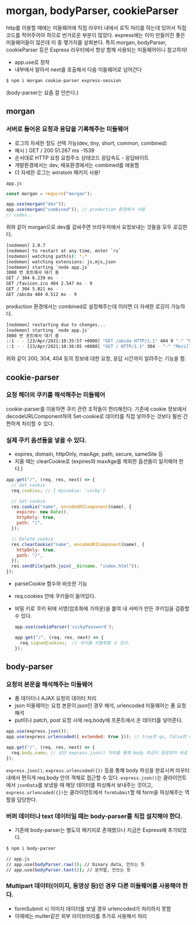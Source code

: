 ﻿# morgan, bodyParser, cookieParser

http를 이용할 때에는 미들웨어에 직접 라우터 내에서 로직 처리를 하는데 있어서 직접 코드를 적어주어야 하므로 번거로운 부분이 많았다. express에는 이미 만들어진 좋은 미들웨어들이 많은데 이 중 몇가지를 살펴본다. 특히 morgan, bodyParser, cookieParser 등은 Express 라우터에서 항상 함께 사용되는 미들웨어이니 참고하자!

- app.use로 장착
- 내부에서 알아서 next를 호출해서 다음 미들웨어로 넘어간다

```bash
$ npm i morgan cookie-parser express-session
```

(body-parser는 요즘 잘 안쓴다.)

## morgan

### 서버로 들어온 요청과 응답을 기록해주는 미들웨어

- 로그의 자세한 정도 선택 가능(dev, tiny, short, common, combined)
- 예시 ) GET / 200 51.267 ms -1539
- 순서대로 HTTP 요청 요청주소 상태코드 응답속도 - 응답바이트
- 개발환경에서는 dev, 배포환경에서는 combined를 애용함
- 더 자세한 로그는 winstom 패키지 사용!

`app.js`

```jsx
const morgan = require("morgan");

app.use(morgan("dev"));
app.use(morgan("combined")); // production 환경에서 사용
// codes..
```

위와 같이 morgan으로 dev를 감싸주면 브라우저에서 요청보내는 것들을 모두 로깅한다.

```bash
[nodemon] 2.0.7
[nodemon] to restart at any time, enter `rs`
[nodemon] watching path(s): *.*
[nodemon] watching extensions: js,mjs,json
[nodemon] starting `node app.js`
3000 번 포트에서 대기 중
GET / 304 6.239 ms - -
GET /favicon.ico 404 2.547 ms - 9
GET / 304 5.021 ms - -
GET /abcda 404 0.512 ms - 9
```

production 환경에서는 combined로 설정해주는데 이러면 더 자세한 로깅이 가능하다.

```bash
[nodemon] restarting due to changes...
[nodemon] starting `node app.js`
3000 번 포트에서 대기 중
::1 - - [23/Apr/2021:10:35:57 +0000] "GET /abcda HTTP/1.1" 404 9 "-" "Mozilla/5.0 (Macintosh; Intel Mac OS X 10_15_7) AppleWebKit/537.36 (KHTML, like Gecko) Chrome/90.0.4430.85 Safari/537.36"
::1 - - [23/Apr/2021:10:36:05 +0000] "GET / HTTP/1.1" 304 - "-" "Mozilla/5.0 (Macintosh; Intel Mac OS X 10_15_7) AppleWebKit/537.36 (KHTML, like Gecko) Chrome/90.0.4430.85 Safari/537.36"
```

위와 같이 200, 304, 404 등의 정보에 대한 요청, 응답 시간까지 알려주는 기능을 함.

## cookie-parser

### 요청 헤더의 쿠키를 해석해주는 미들웨어

cookie-parser를 이용하면 쿠키 관련 조작들이 편리해진다. 기존에 cookie 정보에서 decodeURLComponent하여 Set-cookie로 데이터를 직접 넣어주는 것보다 훨씬 간편하게 처리할 수 있다.

### 실제 쿠키 옵션들을 넣을 수 있다.

- expires, domain, httpOnly, maxAge, path, secure, sameSite 등
- 지울 때는 clearCookie로 (expires와 maxAge를 제외한 옵션들이 일치해야 한다.)

```jsx
app.get("/", (req, res, next) => {
  // Get cookie
  req.cookies; // { mycookie: 'vicky'}

  // Set cookie
  res.cookie("name", encodeURIComponent(name), {
    expires: new Date(),
    httpOnly: true,
    path: "/",
  });

  // Delete cookie
  res.clearCookie("name", encodeURIComponent(name), {
    httpOnly: true,
    path: "/",
  });
  res.sendFile(path.join(__dirname, "index.html"));
});
```

- parseCookie 함수와 비슷한 기능
- req.cookies 안에 쿠키들이 들어있다.
- 비밀 키로 쿠키 뒤에 서명(암호화에 가까운)을 붙여 내 서버가 만든 쿠키임을 검증할 수 있다.

  ```jsx
  app.use(cookieParser('vickyPassword');

  app.get("/", (req, res, next) => {
    req.signedCookies;  // 쿠키를 서명화할 수 있다.
  });
  ```

## body-parser

### 요청의 본문을 해석해주는 미들웨어

- 폼 데이터나 AJAX 요청의 데이터 처리
- json 미들웨어는 요청 본문이 json인 경우 해석, urlencoded 미들웨어는 폼 요청 해석
- put이나 patch, post 요청 시에 req.body에 프론트에서 온 데이터를 넣어준다.

```jsx
app.use(express.json());
app.use(express.urlencoded({ extended: true })); // true면 qs, false면 querystring

app.get("/", (req, res, next) => {
  req.body.name; // 상단 express.json() 처리를 통해 body 파싱이 완료되어 바로 사용 가능
});
```

`express.json()`, `express.urlencoded({})` 등을 통해 body 파싱을 완료시켜 라우터 내에서 편히게 req.body 안의 객체로 접근할 수 있다. `express.json()`는 클라이언트에서 `jsonData`를 보냈을 때 해당 데이터를 파싱해서 보내주는 것이고, `express.urlencoded({})`는 클라이언트에서 `formSubmit`할 때 form을 파싱해주는 역할을 담당한다.

### 버퍼 데이터나 text 데이터일 때는 body-parser를 직접 설치해야 한다.

- 기존에 body-parser는 별도의 패키지로 존재했으나 지금은 Express에 추가되었다.

```bash
$ npm i body-parser

// app.js
// app.use(bodyParser.raw()); // binary data, 안쓰는 듯
// app.use(bodyParser.text()); // 문자열, 안쓰는 듯
```

### Multipart 데이터(이미지, 동영상 등)인 경우 다른 미들웨어를 사용해야 한다.

- formSubmit 시 이미지 데이터를 보낼 경우 urlencoded가 처리하지 못함
- 이때에는 multer같은 외부 라이브러리를 추가로 사용해서 처리
